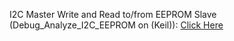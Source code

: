 I2C Master Write and Read to/from EEPROM Slave (Debug_Analyze_I2C_EEPROM on (Keil)): [Click Here](https://drive.google.com/drive/u/0/folders/1-ILgHMh3UdKnrqOBm1S3zvAtqnhIamFx)
